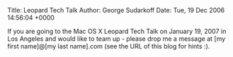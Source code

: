 Title: Leopard Tech Talk
Author: George Sudarkoff
Date: Tue, 19 Dec 2006 14:56:04 +0000

If you are going to the Mac OS X Leopard Tech Talk on January 19, 2007
in Los Angeles and would like to team up - please drop me a message at
[my first name]@[my last name].com (see the URL of this blog for hints
:).
